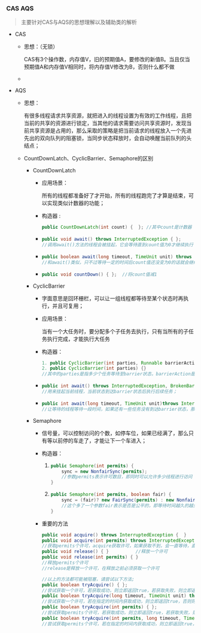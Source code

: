 ### CAS    AQS

> 主要针对CAS与AQS的思想理解以及辅助类的解析

- CAS

  - 思想：（无锁）

    CAS有3个操作数，内存值V，旧的预期值A，要修改的新值B。当且仅当预期值A和内存值V相同时，将内存值V修改为B，否则什么都不做

  - ​

- AQS

  - 思想：

    ​       有很多线程请求共享资源，就把进入的线程设置为有效的工作线程，且把当前的共享的资源进行锁定，当其他的请求需要访问共享资源时，发现当前共享资源是占用的，那么采取的策略是把当前请求的线程放入一个先进先出的双向队列的阻塞锁，当同步状态释放时，会自动唤醒当前队列的头结点；


  - CountDownLatch、CyclicBarrier、Semaphore的区别

    - CountDownLatch

      - 应用场景：

        所有的线程都准备好了才开始，所有的线程跑完了才算是结束，可以实现类似计数器的功能；

      - 构造器 :  

        ```java
        public CountDownLatch(int count) {  }; //其中count是计数器
        ```

      - ```java
        public void await() throws InterruptedException { };   
        //调用await()方法的线程会被挂起，它会等待直到count值为0才继续执行
        ```

      - ```java
        public boolean await(long timeout, TimeUnit unit) throws InterruptedException { }; 
        //和await()类似，只不过等待一定的时间后count值还没变为0的话就会继续执行
        ```

      - ```java
        public void countDown() { };  //将count值减1
        ```

    - CyclicBarrier

      - 字面意思是回环栅栏，可以让一组线程都等待至某个状态时再执行，并且可复用；

      - 应用场景：

        当有一个大任务时，要分配多个子任务去执行，只有当所有的子任务执行完成，才能执行大任务

      - 构造器：

        ```java
        1. public CyclicBarrier(int parties, Runnable barrierAction) {}
        2. public CyclicBarrier(int parties) {}
        //其中的parties是指多少个任务等待至barrier状态，barrierAction是指当指定线程达到指定的状态后会执行的内容；
        ```

      - ```java
        public int await() throws InterruptedException, BrokenBarrierException { };
        //用来挂起当前线程，当前状态到达barrier状态后执行后续任务；
        ```

      - ```java
        public int await(long timeout, TimeUnit unit)throws InterruptedException,BrokenBarrierException,TimeoutException { };
        //让等待的线程等待一段时间，如果还有一些任务没有到达barrier状态，那么直接让到达barrier状态的线程执行后续的任务；
        ```

    - Semaphore

      - 信号量，可以控制访问的个数，如停车位，如果已经满了，那么只有等以前停的车走了，才能让下一个车进入；

      - 构造器：

        1. ```java
           public Semaphore(int permits) {
               sync = new NonfairSync(permits);
               //参数permits表示许可数目，即同时可以允许多少线程进行访问
           }
           ```

        2. ```java
           public Semaphore(int permits, boolean fair) {    
               sync = (fair)? new FairSync(permits) : new NonfairSync(permits);
               //这个多了一个参数fair表示是否是公平的，即等待时间越久的越先获取许可
           }
           ```

      - 重要的方法

        ```java
        public void acquire() throws InterruptedException {  }     //获取一个许可
        public void acquire(int permits) throws InterruptedException { } 
        //获取permits个许可，acquire获取许可，如果获取不到，会一直等待，直到获取到
        public void release() { }          //释放一个许可
        public void release(int permits) { }    
        //释放permits个许可
        //release是释放一个许可，在释放之前必须获取一个许可

        //以上的方法都可能被阻塞，请尝试以下方法;
        public boolean tryAcquire() { };    
        //尝试获取一个许可，若获取成功，则立即返回true，若获取失败，则立即返回false
        public boolean tryAcquire(long timeout, TimeUnit unit) throws InterruptedException { };  
        //尝试获取一个许可，若在指定的时间内获取成功，则立即返回true，否则则立即返回false
        public boolean tryAcquire(int permits) { }; 
        //尝试获取permits个许可，若获取成功，则立即返回true，若获取失败，则立即返回false
        public boolean tryAcquire(int permits, long timeout, TimeUnit unit) throws InterruptedException { }; 
        //尝试获取permits个许可，若在指定的时间内获取成功，则立即返回true，否则则立即返回false
        ```